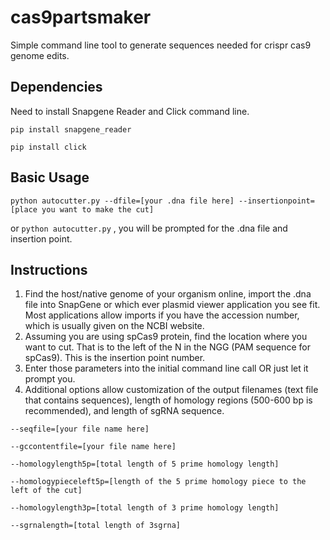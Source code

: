 # cas9partsmaker
Simple command line tool to generate sequences needed for crispr cas9 genome edits. 

## Dependencies 
Need to install Snapgene Reader and Click command line. 

`pip install snapgene_reader` 

`pip install click` 

## Basic Usage
`python autocutter.py --dfile=[your .dna file here] --insertionpoint=[place you want to make the cut]`

or `python autocutter.py` , you will be prompted for the .dna file and insertion point. 

## Instructions 
1. Find the host/native genome of your organism online, import the .dna file into SnapGene or which ever plasmid viewer application you see fit. Most applications allow imports if you have the accession number, which is usually given on the NCBI website. 
2. Assuming you are using spCas9 protein, find the location where you want to cut. That is to the left of the N in the NGG (PAM sequence for spCas9). This is the insertion point number. 
3. Enter those parameters into the initial command line call OR just let it prompt you. 
4. Additional options allow customization of the output filenames (text file that contains sequences), length of homology regions (500-600 bp is recommended), and length of sgRNA sequence. 

`--seqfile=[your file name here]`

`--gccontentfile=[your file name here]`

`--homologylength5p=[total length of 5 prime homology length]`

`--homologypieceleft5p=[length of the 5 prime homology piece to the left of the cut]`

`--homologylength3p=[total length of 3 prime homology length]`

`--sgrnalength=[total length of 3sgrna]`
